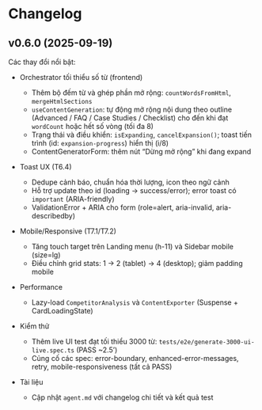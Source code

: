 # Changelog

## v0.6.0 (2025-09-19)

Các thay đổi nổi bật:

- Orchestrator tối thiểu số từ (frontend)
  - Thêm bộ đếm từ và ghép phần mở rộng: `countWordsFromHtml`, `mergeHtmlSections`
  - `useContentGeneration`: tự động mở rộng nội dung theo outline (Advanced / FAQ / Case Studies / Checklist) cho đến khi đạt `wordCount` hoặc hết số vòng (tối đa 8)
  - Trạng thái và điều khiển: `isExpanding`, `cancelExpansion()`; toast tiến trình (id: `expansion-progress`) hiển thị (i/8)
  - ContentGeneratorForm: thêm nút “Dừng mở rộng” khi đang expand

- Toast UX (T6.4)
  - Dedupe cảnh báo, chuẩn hóa thời lượng, icon theo ngữ cảnh
  - Hỗ trợ update theo id (loading → success/error); error toast có `important` (ARIA-friendly)
  - ValidationError + ARIA cho form (role=alert, aria-invalid, aria-describedby)

- Mobile/Responsive (T7.1/T7.2)
  - Tăng touch target trên Landing menu (h-11) và Sidebar mobile (size=lg)
  - Điều chỉnh grid stats: 1 → 2 (tablet) → 4 (desktop); giảm padding mobile

- Performance
  - Lazy-load `CompetitorAnalysis` và `ContentExporter` (Suspense + CardLoadingState)

- Kiểm thử
  - Thêm live UI test đạt tối thiểu 3000 từ: `tests/e2e/generate-3000-ui-live.spec.ts` (PASS ~2.5’)
  - Củng cố các spec: error-boundary, enhanced-error-messages, retry, mobile-responsiveness (tất cả PASS)

- Tài liệu
  - Cập nhật `agent.md` với changelog chi tiết và kết quả test
